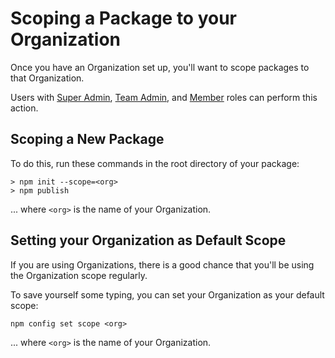 <!--
title: 05 - Scoping New Packages
featured: true
-->

# Scoping a Package to your Organization

Once you have an Organization set up, you'll want to scope packages
to that Organization.

Users with [Super Admin], [Team Admin], and [Member] roles can 
perform this action.

## Scoping a New Package

To do this, run these commands in the root directory of your package:

```
> npm init --scope=<org>
> npm publish
```
... where `<org>` is the name of your Organization.

## Setting your Organization as Default Scope

If you are using Organizations, there is a good chance that you'll
be using the Organization scope regularly.

To save yourself some typing, you can set your Organization as your
default scope:

```
npm config set scope <org>
```
... where `<org>` is the name of your Organization.

[Super Admin]: /orgs/roles#super-admin
[Team Admin]: /orgs/roles#team-admin
[Member]: /orgs/roles#member

